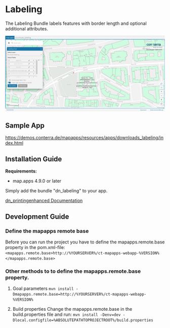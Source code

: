 # Labeling

The Labeling Bundle labels features with border length and optional additional attributes.

![Screenshot App](https://github.com/conterra/mapapps-labeling/blob/master/screenshot.JPG)

## Sample App
https://demos.conterra.de/mapapps/resources/apps/downloads_labeling/index.html

## Installation Guide
**Requirements:**
- map.apps 4.9.0 or later

Simply add the bundle "dn_labeling" to your app.

[dn_printingenhanced Documentation](https://github.com/conterra/mapapps-labeling/tree/master/src/main/js/bundles/dn_labeling)

## Development Guide
### Define the mapapps remote base
Before you can run the project you have to define the mapapps.remote.base property in the pom.xml-file:
`<mapapps.remote.base>http://%YOURSERVER%/ct-mapapps-webapp-%VERSION%</mapapps.remote.base>`

### Other methods to to define the mapapps.remote.base property.
1. Goal parameters
   `mvn install -Dmapapps.remote.base=http://%YOURSERVER%/ct-mapapps-webapp-%VERSION%`

2. Build properties
   Change the mapapps.remote.base in the build.properties file and run:
   `mvn install -Denv=dev -Dlocal.configfile=%ABSOLUTEPATHTOPROJECTROOT%/build.properties`
